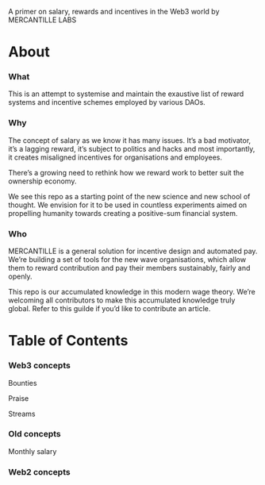A primer on salary, rewards and incentives in the Web3 world by MERCANTILLE LABS

# About


### What


This is an attempt to systemise and maintain the exaustive list of reward systems and incentive schemes employed by various DAOs. 

### Why 


The concept of salary as we know it has many issues. It’s a bad motivator, it’s a lagging reward, it’s subject to politics and hacks and most importantly, it creates misaligned incentives for organisations and employees. 

There’s a growing need to rethink how we reward work to better suit the ownership economy. 

We see this repo as a starting point of the new science and new school of thought. We envision for it to be used in countless experiments aimed on propelling humanity towards creating a positive-sum financial system.  

### Who


MERCANTILLE is a general solution for incentive design and automated pay. We’re building a set of tools for the new wave organisations, which allow them to reward contribution and pay their members sustainably, fairly and openly. 

This repo is our accumulated knowledge in this modern wage theory. We’re welcoming all contributors to make this accumulated knowledge truly global. Refer to this guilde if you’d like to contribute an article. 

# Table of Contents


### Web3 concepts


Bounties

Praise

Streams

### Old concepts


Monthly salary

### Web2 concepts

